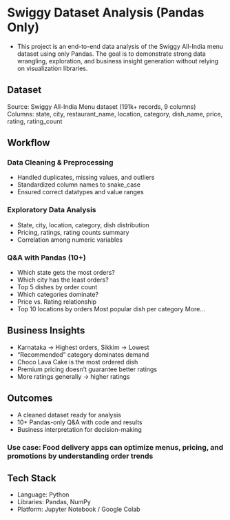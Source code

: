# Swiggy Dataset Analysis (Pandas Only)

- This project is an end-to-end data analysis of the Swiggy All-India menu dataset using only Pandas.
The goal is to demonstrate strong data wrangling, exploration, and business insight generation without relying on visualization libraries.

 ## Dataset

Source: Swiggy All-India Menu dataset (191k+ records, 9 columns)
Columns: state, city, restaurant_name, location, category, dish_name, price, rating, rating_count

## Workflow

### Data Cleaning & Preprocessing

- Handled duplicates, missing values, and outliers
- Standardized column names to snake_case
- Ensured correct datatypes and value ranges

### Exploratory Data Analysis

- State, city, location, category, dish distribution
- Pricing, ratings, rating counts summary
- Correlation among numeric variables

### Q&A with Pandas (10+)

- Which state gets the most orders?
- Which city has the least orders?
- Top 5 dishes by order count
- Which categories dominate?
- Price vs. Rating relationship
- Top 10 locations by orders
  Most popular dish per category
More...

## Business Insights

- Karnataka → Highest orders, Sikkim → Lowest
- “Recommended” category dominates demand
- Choco Lava Cake is the most ordered dish
- Premium pricing doesn’t guarantee better ratings
- More ratings generally → higher ratings

## Outcomes

- A cleaned dataset ready for analysis
- 10+ Pandas-only Q&A with code and results
- Business interpretation for decision-making
  
### Use case: Food delivery apps can optimize menus, pricing, and promotions by understanding order trends

## Tech Stack
- Language: Python
- Libraries: Pandas, NumPy
- Platform: Jupyter Notebook / Google Colab
